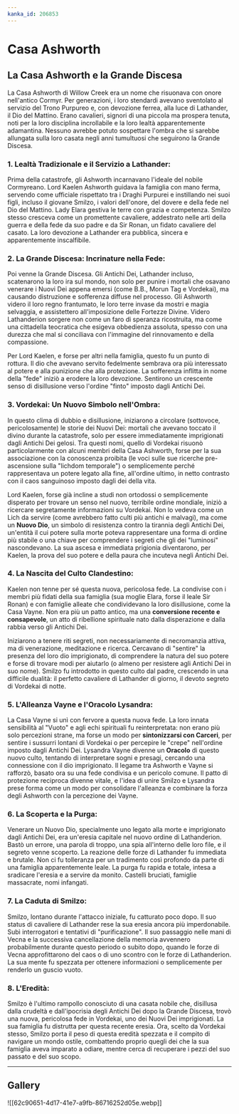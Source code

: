 ```yaml
---
kanka_id: 206853
---
```


# Casa Ashworth

## La Casa Ashworth e la Grande Discesa

La Casa Ashworth di Willow Creek era un nome che risuonava con onore nell'antico Cormyr. Per generazioni, i loro stendardi avevano sventolato al servizio del Trono Purpureo e, con devozione ferrea, alla luce di Lathander, il Dio del Mattino. Erano cavalieri, signori di una piccola ma prospera tenuta, noti per la loro disciplina incrollabile e la loro lealtà apparentemente adamantina. Nessuno avrebbe potuto sospettare l'ombra che si sarebbe allungata sulla loro casata negli anni tumultuosi che seguirono la Grande Discesa.

### 1. Lealtà Tradizionale e il Servizio a Lathander:

Prima della catastrofe, gli Ashworth incarnavano l'ideale del nobile Cormyreano. Lord Kaelen Ashworth guidava la famiglia con mano ferma, servendo come ufficiale rispettato tra i Draghi Purpurei e instillando nei suoi figli, incluso il giovane Smilzo, i valori dell'onore, del dovere e della fede nel Dio del Mattino. Lady Elara gestiva le terre con grazia e competenza. Smilzo stesso cresceva come un promettente cavaliere, addestrato nelle arti della guerra e della fede da suo padre e da Sir Ronan, un fidato cavaliere del casato. La loro devozione a Lathander era pubblica, sincera e apparentemente inscalfibile.

### 2. La Grande Discesa: Incrinature nella Fede:

Poi venne la Grande Discesa. Gli Antichi Dei, Lathander incluso, scatenarono la loro ira sul mondo, non solo per punire i mortali che osavano venerare i Nuovi Dei appena emersi (come B.B., Morun Tag e Vordekai), ma causando distruzione e sofferenza diffuse nel processo. Gli Ashworth videro il loro regno frantumato, le loro terre invase da mostri e magia selvaggia, e assistettero all'imposizione delle Fortezze Divine. Videro Lathanderion sorgere non come un faro di speranza ricostruita, ma come una cittadella teocratica che esigeva obbedienza assoluta, spesso con una durezza che mal si conciliava con l'immagine del rinnovamento e della compassione.

Per Lord Kaelen, e forse per altri nella famiglia, questo fu un punto di rottura. Il dio che avevano servito fedelmente sembrava ora più interessato al potere e alla punizione che alla protezione. La sofferenza inflitta in nome della "fede" iniziò a erodere la loro devozione. Sentirono un crescente senso di disillusione verso l'ordine "finto" imposto dagli Antichi Dei.

### 3. Vordekai: Un Nuovo Simbolo nell'Ombra:

In questo clima di dubbio e disillusione, iniziarono a circolare (sottovoce, pericolosamente) le storie dei Nuovi Dei: mortali che avevano toccato il divino durante la catastrofe, solo per essere immediatamente imprigionati dagli Antichi Dei gelosi. Tra questi nomi, quello di Vordekai risuonò particolarmente con alcuni membri della Casa Ashworth, forse per la sua associazione con la conoscenza proibita (le voci sulle sue ricerche pre-ascensione sulla "lichdom temporale") o semplicemente perché rappresentava un potere legato alla fine, all'ordine ultimo, in netto contrasto con il caos sanguinoso imposto dagli dei della vita.

Lord Kaelen, forse già incline a studi non ortodossi o semplicemente disperato per trovare un senso nel nuovo, terribile ordine mondiale, iniziò a ricercare segretamente informazioni su Vordekai. Non lo vedeva come un Lich da servire (come avrebbero fatto culti più antichi e malvagi), ma come un **Nuovo Dio**, un simbolo di resistenza contro la tirannia degli Antichi Dei, un'entità il cui potere sulla morte poteva rappresentare una forma di ordine più stabile o una chiave per comprendere i segreti che gli dei "luminosi" nascondevano. La sua ascesa e immediata prigionia diventarono, per Kaelen, la prova del suo potere e della paura che incuteva negli Antichi Dei.

### 4. La Nascita del Culto Clandestino:

Kaelen non tenne per sé questa nuova, pericolosa fede. La condivise con i membri più fidati della sua famiglia (sua moglie Elara, forse il leale Sir Ronan) e con famiglie alleate che condividevano la loro disillusione, come la Casa Vayne. Non era più un patto antico, ma una **conversione recente e consapevole**, un atto di ribellione spirituale nato dalla disperazione e dalla rabbia verso gli Antichi Dei.

Iniziarono a tenere riti segreti, non necessariamente di necromanzia attiva, ma di venerazione, meditazione e ricerca. Cercavano di "sentire" la presenza del loro dio imprigionato, di comprendere la natura del suo potere e forse di trovare modi per aiutarlo (o almeno per resistere agli Antichi Dei in suo nome). Smilzo fu introdotto in questo culto dal padre, crescendo in una difficile dualità: il perfetto cavaliere di Lathander di giorno, il devoto segreto di Vordekai di notte.

### 5. L'Alleanza Vayne e l'Oracolo Lysandra:

La Casa Vayne si unì con fervore a questa nuova fede. La loro innata sensibilità al "Vuoto" e agli echi spirituali fu reinterpretata: non erano più solo percezioni strane, ma forse un modo per **sintonizzarsi con Carceri**, per sentire i sussurri lontani di Vordekai o per percepire le "crepe" nell'ordine imposto dagli Antichi Dei. Lysandra Vayne divenne un **Oracolo** di questo nuovo culto, tentando di interpretare sogni e presagi, cercando una connessione con il dio imprigionato. Il legame tra Ashworth e Vayne si rafforzò, basato ora su una fede condivisa e un pericolo comune. Il patto di protezione reciproca divenne vitale, e l'idea di unire Smilzo e Lysandra prese forma come un modo per consolidare l'alleanza e combinare la forza degli Ashworth con la percezione dei Vayne.

### 6. La Scoperta e la Purga:

Venerare un Nuovo Dio, specialmente uno legato alla morte e imprigionato dagli Antichi Dei, era un'eresia capitale nel nuovo ordine di Lathanderion. Bastò un errore, una parola di troppo, una spia all'interno delle loro file, e il segreto venne scoperto. La reazione delle forze di Lathander fu immediata e brutale. Non ci fu tolleranza per un tradimento così profondo da parte di una famiglia apparentemente leale. La purga fu rapida e totale, intesa a sradicare l'eresia e a servire da monito. Castelli bruciati, famiglie massacrate, nomi infangati.

### 7. La Caduta di Smilzo:

Smilzo, lontano durante l'attacco iniziale, fu catturato poco dopo. Il suo status di cavaliere di Lathander rese la sua eresia ancora più imperdonabile. Subì interrogatori e tentativi di "purificazione". Il suo passaggio nelle mani di Vecna e la successiva cancellazione della memoria avvennero probabilmente durante questo periodo o subito dopo, quando le forze di Vecna approfittarono del caos o di uno scontro con le forze di Lathanderion. La sua mente fu spezzata per ottenere informazioni o semplicemente per renderlo un guscio vuoto.

### 8. L'Eredità:

Smilzo è l'ultimo rampollo conosciuto di una casata nobile che, disillusa dalla crudeltà e dall'ipocrisia degli Antichi Dei dopo la Grande Discesa, trovò una nuova, pericolosa fede in Vordekai, uno dei Nuovi Dei imprigionati. La sua famiglia fu distrutta per questa recente eresia. Ora, scelto da Vordekai stesso, Smilzo porta il peso di questa eredità spezzata e il compito di navigare un mondo ostile, combattendo proprio quegli dei che la sua famiglia aveva imparato a odiare, mentre cerca di recuperare i pezzi del suo passato e del suo scopo.

***
## Gallery
![[62c90651-4d17-41e7-a9fb-86716252d05e.webp]]